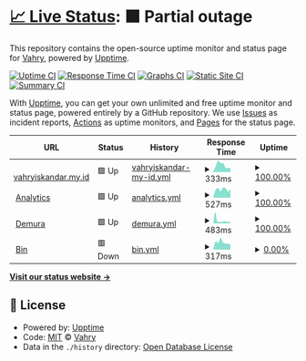 # [📈 Live Status](https://uptime.vahryiskandar.my.id): <!--live status--> **🟧 Partial outage**

This repository contains the open-source uptime monitor and status page for [Vahry](https://uptime.vahryiskandar.my.id), powered by [Upptime](https://github.com/upptime/upptime).

[![Uptime CI](https://github.com/DemuraAIdev/upmtimes/workflows/Uptime%20CI/badge.svg)](https://github.com/DemuraAIdev/upmtimes/actions?query=workflow%3A%22Uptime+CI%22)
[![Response Time CI](https://github.com/DemuraAIdev/upmtimes/workflows/Response%20Time%20CI/badge.svg)](https://github.com/DemuraAIdev/upmtimes/actions?query=workflow%3A%22Response+Time+CI%22)
[![Graphs CI](https://github.com/DemuraAIdev/upmtimes/workflows/Graphs%20CI/badge.svg)](https://github.com/DemuraAIdev/upmtimes/actions?query=workflow%3A%22Graphs+CI%22)
[![Static Site CI](https://github.com/DemuraAIdev/upmtimes/workflows/Static%20Site%20CI/badge.svg)](https://github.com/DemuraAIdev/upmtimes/actions?query=workflow%3A%22Static+Site+CI%22)
[![Summary CI](https://github.com/DemuraAIdev/upmtimes/workflows/Summary%20CI/badge.svg)](https://github.com/DemuraAIdev/upmtimes/actions?query=workflow%3A%22Summary+CI%22)

With [Upptime](https://upptime.js.org), you can get your own unlimited and free uptime monitor and status page, powered entirely by a GitHub repository. We use [Issues](https://github.com/DemuraAIdev/upmtimes/issues) as incident reports, [Actions](https://github.com/DemuraAIdev/upmtimes/actions) as uptime monitors, and [Pages](https://uptime.vahryiskandar.my.id) for the status page.

<!--start: status pages-->
<!-- This summary is generated by Upptime (https://github.com/upptime/upptime) -->
<!-- Do not edit this manually, your changes will be overwritten -->
<!-- prettier-ignore -->
| URL | Status | History | Response Time | Uptime |
| --- | ------ | ------- | ------------- | ------ |
| <img alt="" src="https://icons.duckduckgo.com/ip3/vahryiskandar.my.id.ico" height="13"> [vahryiskandar.my.id](https://vahryiskandar.my.id/) | 🟩 Up | [vahryiskandar-my-id.yml](https://github.com/DemuraAIdev/upmtimes/commits/HEAD/history/vahryiskandar-my-id.yml) | <details><summary><img alt="Response time graph" src="./graphs/vahryiskandar-my-id/response-time-week.png" height="20"> 333ms</summary><br><a href="https://uptime.vahryiskandar.my.id/history/vahryiskandar-my-id"><img alt="Response time 277" src="https://img.shields.io/endpoint?url=https%3A%2F%2Fraw.githubusercontent.com%2FDemuraAIdev%2Fupmtimes%2FHEAD%2Fapi%2Fvahryiskandar-my-id%2Fresponse-time.json"></a><br><a href="https://uptime.vahryiskandar.my.id/history/vahryiskandar-my-id"><img alt="24-hour response time 166" src="https://img.shields.io/endpoint?url=https%3A%2F%2Fraw.githubusercontent.com%2FDemuraAIdev%2Fupmtimes%2FHEAD%2Fapi%2Fvahryiskandar-my-id%2Fresponse-time-day.json"></a><br><a href="https://uptime.vahryiskandar.my.id/history/vahryiskandar-my-id"><img alt="7-day response time 333" src="https://img.shields.io/endpoint?url=https%3A%2F%2Fraw.githubusercontent.com%2FDemuraAIdev%2Fupmtimes%2FHEAD%2Fapi%2Fvahryiskandar-my-id%2Fresponse-time-week.json"></a><br><a href="https://uptime.vahryiskandar.my.id/history/vahryiskandar-my-id"><img alt="30-day response time 293" src="https://img.shields.io/endpoint?url=https%3A%2F%2Fraw.githubusercontent.com%2FDemuraAIdev%2Fupmtimes%2FHEAD%2Fapi%2Fvahryiskandar-my-id%2Fresponse-time-month.json"></a><br><a href="https://uptime.vahryiskandar.my.id/history/vahryiskandar-my-id"><img alt="1-year response time 277" src="https://img.shields.io/endpoint?url=https%3A%2F%2Fraw.githubusercontent.com%2FDemuraAIdev%2Fupmtimes%2FHEAD%2Fapi%2Fvahryiskandar-my-id%2Fresponse-time-year.json"></a></details> | <details><summary><a href="https://uptime.vahryiskandar.my.id/history/vahryiskandar-my-id">100.00%</a></summary><a href="https://uptime.vahryiskandar.my.id/history/vahryiskandar-my-id"><img alt="All-time uptime 100.00%" src="https://img.shields.io/endpoint?url=https%3A%2F%2Fraw.githubusercontent.com%2FDemuraAIdev%2Fupmtimes%2FHEAD%2Fapi%2Fvahryiskandar-my-id%2Fuptime.json"></a><br><a href="https://uptime.vahryiskandar.my.id/history/vahryiskandar-my-id"><img alt="24-hour uptime 100.00%" src="https://img.shields.io/endpoint?url=https%3A%2F%2Fraw.githubusercontent.com%2FDemuraAIdev%2Fupmtimes%2FHEAD%2Fapi%2Fvahryiskandar-my-id%2Fuptime-day.json"></a><br><a href="https://uptime.vahryiskandar.my.id/history/vahryiskandar-my-id"><img alt="7-day uptime 100.00%" src="https://img.shields.io/endpoint?url=https%3A%2F%2Fraw.githubusercontent.com%2FDemuraAIdev%2Fupmtimes%2FHEAD%2Fapi%2Fvahryiskandar-my-id%2Fuptime-week.json"></a><br><a href="https://uptime.vahryiskandar.my.id/history/vahryiskandar-my-id"><img alt="30-day uptime 100.00%" src="https://img.shields.io/endpoint?url=https%3A%2F%2Fraw.githubusercontent.com%2FDemuraAIdev%2Fupmtimes%2FHEAD%2Fapi%2Fvahryiskandar-my-id%2Fuptime-month.json"></a><br><a href="https://uptime.vahryiskandar.my.id/history/vahryiskandar-my-id"><img alt="1-year uptime 100.00%" src="https://img.shields.io/endpoint?url=https%3A%2F%2Fraw.githubusercontent.com%2FDemuraAIdev%2Fupmtimes%2FHEAD%2Fapi%2Fvahryiskandar-my-id%2Fuptime-year.json"></a></details>
| <img alt="" src="https://icons.duckduckgo.com/ip3/umami.vahryiskandar.my.id.ico" height="13"> [Analytics](http://umami.vahryiskandar.my.id/) | 🟩 Up | [analytics.yml](https://github.com/DemuraAIdev/upmtimes/commits/HEAD/history/analytics.yml) | <details><summary><img alt="Response time graph" src="./graphs/analytics/response-time-week.png" height="20"> 527ms</summary><br><a href="https://uptime.vahryiskandar.my.id/history/analytics"><img alt="Response time 421" src="https://img.shields.io/endpoint?url=https%3A%2F%2Fraw.githubusercontent.com%2FDemuraAIdev%2Fupmtimes%2FHEAD%2Fapi%2Fanalytics%2Fresponse-time.json"></a><br><a href="https://uptime.vahryiskandar.my.id/history/analytics"><img alt="24-hour response time 1092" src="https://img.shields.io/endpoint?url=https%3A%2F%2Fraw.githubusercontent.com%2FDemuraAIdev%2Fupmtimes%2FHEAD%2Fapi%2Fanalytics%2Fresponse-time-day.json"></a><br><a href="https://uptime.vahryiskandar.my.id/history/analytics"><img alt="7-day response time 527" src="https://img.shields.io/endpoint?url=https%3A%2F%2Fraw.githubusercontent.com%2FDemuraAIdev%2Fupmtimes%2FHEAD%2Fapi%2Fanalytics%2Fresponse-time-week.json"></a><br><a href="https://uptime.vahryiskandar.my.id/history/analytics"><img alt="30-day response time 430" src="https://img.shields.io/endpoint?url=https%3A%2F%2Fraw.githubusercontent.com%2FDemuraAIdev%2Fupmtimes%2FHEAD%2Fapi%2Fanalytics%2Fresponse-time-month.json"></a><br><a href="https://uptime.vahryiskandar.my.id/history/analytics"><img alt="1-year response time 421" src="https://img.shields.io/endpoint?url=https%3A%2F%2Fraw.githubusercontent.com%2FDemuraAIdev%2Fupmtimes%2FHEAD%2Fapi%2Fanalytics%2Fresponse-time-year.json"></a></details> | <details><summary><a href="https://uptime.vahryiskandar.my.id/history/analytics">100.00%</a></summary><a href="https://uptime.vahryiskandar.my.id/history/analytics"><img alt="All-time uptime 100.00%" src="https://img.shields.io/endpoint?url=https%3A%2F%2Fraw.githubusercontent.com%2FDemuraAIdev%2Fupmtimes%2FHEAD%2Fapi%2Fanalytics%2Fuptime.json"></a><br><a href="https://uptime.vahryiskandar.my.id/history/analytics"><img alt="24-hour uptime 100.00%" src="https://img.shields.io/endpoint?url=https%3A%2F%2Fraw.githubusercontent.com%2FDemuraAIdev%2Fupmtimes%2FHEAD%2Fapi%2Fanalytics%2Fuptime-day.json"></a><br><a href="https://uptime.vahryiskandar.my.id/history/analytics"><img alt="7-day uptime 100.00%" src="https://img.shields.io/endpoint?url=https%3A%2F%2Fraw.githubusercontent.com%2FDemuraAIdev%2Fupmtimes%2FHEAD%2Fapi%2Fanalytics%2Fuptime-week.json"></a><br><a href="https://uptime.vahryiskandar.my.id/history/analytics"><img alt="30-day uptime 100.00%" src="https://img.shields.io/endpoint?url=https%3A%2F%2Fraw.githubusercontent.com%2FDemuraAIdev%2Fupmtimes%2FHEAD%2Fapi%2Fanalytics%2Fuptime-month.json"></a><br><a href="https://uptime.vahryiskandar.my.id/history/analytics"><img alt="1-year uptime 100.00%" src="https://img.shields.io/endpoint?url=https%3A%2F%2Fraw.githubusercontent.com%2FDemuraAIdev%2Fupmtimes%2FHEAD%2Fapi%2Fanalytics%2Fuptime-year.json"></a></details>
| <img alt="" src="https://icons.duckduckgo.com/ip3/demura.vahryiskandar.my.id.ico" height="13"> [Demura](http://demura.vahryiskandar.my.id/) | 🟩 Up | [demura.yml](https://github.com/DemuraAIdev/upmtimes/commits/HEAD/history/demura.yml) | <details><summary><img alt="Response time graph" src="./graphs/demura/response-time-week.png" height="20"> 483ms</summary><br><a href="https://uptime.vahryiskandar.my.id/history/demura"><img alt="Response time 2578" src="https://img.shields.io/endpoint?url=https%3A%2F%2Fraw.githubusercontent.com%2FDemuraAIdev%2Fupmtimes%2FHEAD%2Fapi%2Fdemura%2Fresponse-time.json"></a><br><a href="https://uptime.vahryiskandar.my.id/history/demura"><img alt="24-hour response time 467" src="https://img.shields.io/endpoint?url=https%3A%2F%2Fraw.githubusercontent.com%2FDemuraAIdev%2Fupmtimes%2FHEAD%2Fapi%2Fdemura%2Fresponse-time-day.json"></a><br><a href="https://uptime.vahryiskandar.my.id/history/demura"><img alt="7-day response time 483" src="https://img.shields.io/endpoint?url=https%3A%2F%2Fraw.githubusercontent.com%2FDemuraAIdev%2Fupmtimes%2FHEAD%2Fapi%2Fdemura%2Fresponse-time-week.json"></a><br><a href="https://uptime.vahryiskandar.my.id/history/demura"><img alt="30-day response time 2133" src="https://img.shields.io/endpoint?url=https%3A%2F%2Fraw.githubusercontent.com%2FDemuraAIdev%2Fupmtimes%2FHEAD%2Fapi%2Fdemura%2Fresponse-time-month.json"></a><br><a href="https://uptime.vahryiskandar.my.id/history/demura"><img alt="1-year response time 2578" src="https://img.shields.io/endpoint?url=https%3A%2F%2Fraw.githubusercontent.com%2FDemuraAIdev%2Fupmtimes%2FHEAD%2Fapi%2Fdemura%2Fresponse-time-year.json"></a></details> | <details><summary><a href="https://uptime.vahryiskandar.my.id/history/demura">100.00%</a></summary><a href="https://uptime.vahryiskandar.my.id/history/demura"><img alt="All-time uptime 99.27%" src="https://img.shields.io/endpoint?url=https%3A%2F%2Fraw.githubusercontent.com%2FDemuraAIdev%2Fupmtimes%2FHEAD%2Fapi%2Fdemura%2Fuptime.json"></a><br><a href="https://uptime.vahryiskandar.my.id/history/demura"><img alt="24-hour uptime 100.00%" src="https://img.shields.io/endpoint?url=https%3A%2F%2Fraw.githubusercontent.com%2FDemuraAIdev%2Fupmtimes%2FHEAD%2Fapi%2Fdemura%2Fuptime-day.json"></a><br><a href="https://uptime.vahryiskandar.my.id/history/demura"><img alt="7-day uptime 100.00%" src="https://img.shields.io/endpoint?url=https%3A%2F%2Fraw.githubusercontent.com%2FDemuraAIdev%2Fupmtimes%2FHEAD%2Fapi%2Fdemura%2Fuptime-week.json"></a><br><a href="https://uptime.vahryiskandar.my.id/history/demura"><img alt="30-day uptime 99.44%" src="https://img.shields.io/endpoint?url=https%3A%2F%2Fraw.githubusercontent.com%2FDemuraAIdev%2Fupmtimes%2FHEAD%2Fapi%2Fdemura%2Fuptime-month.json"></a><br><a href="https://uptime.vahryiskandar.my.id/history/demura"><img alt="1-year uptime 99.27%" src="https://img.shields.io/endpoint?url=https%3A%2F%2Fraw.githubusercontent.com%2FDemuraAIdev%2Fupmtimes%2FHEAD%2Fapi%2Fdemura%2Fuptime-year.json"></a></details>
| <img alt="" src="https://icons.duckduckgo.com/ip3/bin.vahryiskandar.my.id.ico" height="13"> [Bin](http://bin.vahryiskandar.my.id/) | 🟥 Down | [bin.yml](https://github.com/DemuraAIdev/upmtimes/commits/HEAD/history/bin.yml) | <details><summary><img alt="Response time graph" src="./graphs/bin/response-time-week.png" height="20"> 317ms</summary><br><a href="https://uptime.vahryiskandar.my.id/history/bin"><img alt="Response time 478" src="https://img.shields.io/endpoint?url=https%3A%2F%2Fraw.githubusercontent.com%2FDemuraAIdev%2Fupmtimes%2FHEAD%2Fapi%2Fbin%2Fresponse-time.json"></a><br><a href="https://uptime.vahryiskandar.my.id/history/bin"><img alt="24-hour response time 401" src="https://img.shields.io/endpoint?url=https%3A%2F%2Fraw.githubusercontent.com%2FDemuraAIdev%2Fupmtimes%2FHEAD%2Fapi%2Fbin%2Fresponse-time-day.json"></a><br><a href="https://uptime.vahryiskandar.my.id/history/bin"><img alt="7-day response time 317" src="https://img.shields.io/endpoint?url=https%3A%2F%2Fraw.githubusercontent.com%2FDemuraAIdev%2Fupmtimes%2FHEAD%2Fapi%2Fbin%2Fresponse-time-week.json"></a><br><a href="https://uptime.vahryiskandar.my.id/history/bin"><img alt="30-day response time 299" src="https://img.shields.io/endpoint?url=https%3A%2F%2Fraw.githubusercontent.com%2FDemuraAIdev%2Fupmtimes%2FHEAD%2Fapi%2Fbin%2Fresponse-time-month.json"></a><br><a href="https://uptime.vahryiskandar.my.id/history/bin"><img alt="1-year response time 478" src="https://img.shields.io/endpoint?url=https%3A%2F%2Fraw.githubusercontent.com%2FDemuraAIdev%2Fupmtimes%2FHEAD%2Fapi%2Fbin%2Fresponse-time-year.json"></a></details> | <details><summary><a href="https://uptime.vahryiskandar.my.id/history/bin">0.00%</a></summary><a href="https://uptime.vahryiskandar.my.id/history/bin"><img alt="All-time uptime 14.24%" src="https://img.shields.io/endpoint?url=https%3A%2F%2Fraw.githubusercontent.com%2FDemuraAIdev%2Fupmtimes%2FHEAD%2Fapi%2Fbin%2Fuptime.json"></a><br><a href="https://uptime.vahryiskandar.my.id/history/bin"><img alt="24-hour uptime 0.00%" src="https://img.shields.io/endpoint?url=https%3A%2F%2Fraw.githubusercontent.com%2FDemuraAIdev%2Fupmtimes%2FHEAD%2Fapi%2Fbin%2Fuptime-day.json"></a><br><a href="https://uptime.vahryiskandar.my.id/history/bin"><img alt="7-day uptime 0.00%" src="https://img.shields.io/endpoint?url=https%3A%2F%2Fraw.githubusercontent.com%2FDemuraAIdev%2Fupmtimes%2FHEAD%2Fapi%2Fbin%2Fuptime-week.json"></a><br><a href="https://uptime.vahryiskandar.my.id/history/bin"><img alt="30-day uptime 1.38%" src="https://img.shields.io/endpoint?url=https%3A%2F%2Fraw.githubusercontent.com%2FDemuraAIdev%2Fupmtimes%2FHEAD%2Fapi%2Fbin%2Fuptime-month.json"></a><br><a href="https://uptime.vahryiskandar.my.id/history/bin"><img alt="1-year uptime 14.24%" src="https://img.shields.io/endpoint?url=https%3A%2F%2Fraw.githubusercontent.com%2FDemuraAIdev%2Fupmtimes%2FHEAD%2Fapi%2Fbin%2Fuptime-year.json"></a></details>

<!--end: status pages-->

[**Visit our status website →**](https://uptime.vahryiskandar.my.id)

## 📄 License

- Powered by: [Upptime](https://github.com/upptime/upptime)
- Code: [MIT](./LICENSE) © [Vahry](https://uptime.vahryiskandar.my.id)
- Data in the `./history` directory: [Open Database License](https://opendatacommons.org/licenses/odbl/1-0/)
